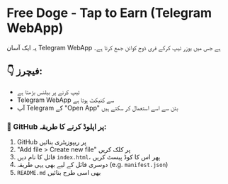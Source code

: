 # Free Doge - Tap to Earn (Telegram WebApp)

یہ ایک آسان Telegram WebApp ہے جس میں یوزر ٹیپ کرکے فری ڈوج کوائن جمع کرتا ہے۔

## 👇 فیچرز:
- ٹیپ کرنے پر بیلنس بڑھتا ہے
- Telegram WebApp سے کنیکٹ ہوتا ہے
- آپ Telegram کے "Open App" بٹن سے اسے استعمال کر سکتے ہیں

### 📌 GitHub پر اپلوڈ کرنے کا طریقہ:
1. GitHub پر ریپوزیٹری بنائیں
2. "Add file > Create new file" پر کلک کریں
3. فائل کا نام دیں `index.html`، پھر اس کا کوڈ پیسٹ کریں
4. دوسری فائل کے لیے بھی یہی طریقہ (e.g. `manifest.json`)
5. `README.md` بھی اسی طرح بنائیں
